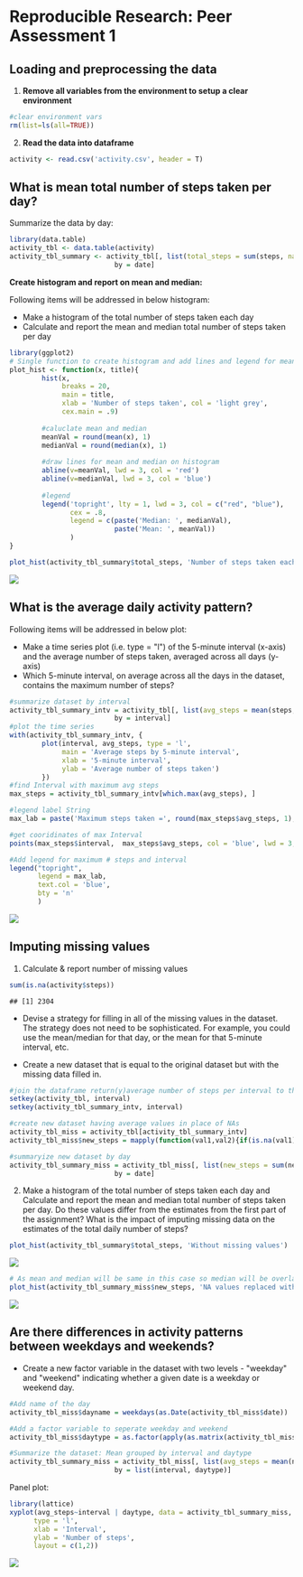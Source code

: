 # Reproducible Research: Peer Assessment 1


## Loading and preprocessing the data

1. **Remove all variables from the environment to setup a clear environment**

```r
#clear environment vars
rm(list=ls(all=TRUE)) 
```

2. **Read the data into dataframe**

```r
activity <- read.csv('activity.csv', header = T)
```

## What is mean total number of steps taken per day?

Summarize the data by day:


```r
library(data.table)
activity_tbl <- data.table(activity)
activity_tbl_summary <- activity_tbl[, list(total_steps = sum(steps, na.rm = T)), 
                          by = date]
```

**Create histogram and report on mean and median:**

Following items will be addressed in below histogram:

*  Make a histogram of the total number of steps taken each day
*  Calculate and report the mean and median total number of steps taken per day



```r
library(ggplot2)
# Single function to create histogram and add lines and legend for mean and median
plot_hist <- function(x, title){
        hist(x, 
             breaks = 20,
             main = title,
             xlab = 'Number of steps taken', col = 'light grey',
             cex.main = .9)
        
        #caluclate mean and median
        meanVal = round(mean(x), 1)
        medianVal = round(median(x), 1)
        
        #draw lines for mean and median on histogram
        abline(v=meanVal, lwd = 3, col = 'red')
        abline(v=medianVal, lwd = 3, col = 'blue')
        
        #legend
        legend('topright', lty = 1, lwd = 3, col = c("red", "blue"),
               cex = .8, 
               legend = c(paste('Median: ', medianVal),
                          paste('Mean: ', meanVal))
               )
}

plot_hist(activity_tbl_summary$total_steps, 'Number of steps taken each day')
```

![](figure/unnamed-chunk-3-1.png)<!-- -->

## What is the average daily activity pattern?

Following items will be addressed in below plot:

*  Make a time series plot (i.e. type = "l") of the 5-minute interval (x-axis) and the average number of steps taken, averaged across all days (y-axis)
*  Which 5-minute interval, on average across all the days in the dataset, contains the maximum number of steps?



```r
#summarize dataset by interval
activity_tbl_summary_intv = activity_tbl[, list(avg_steps = mean(steps, na.rm = T)), 
                          by = interval]
#plot the time series
with(activity_tbl_summary_intv, {
        plot(interval, avg_steps, type = 'l',
             main = 'Average steps by 5-minute interval',
             xlab = '5-minute interval',
             ylab = 'Average number of steps taken')
        })
#find Interval with maximum avg steps
max_steps = activity_tbl_summary_intv[which.max(avg_steps), ]

#legend label String
max_lab = paste('Maximum steps taken =', round(max_steps$avg_steps, 1), '\n @Time interval=', max_steps$interval, sep = '')

#get cooridinates of max Interval
points(max_steps$interval,  max_steps$avg_steps, col = 'blue', lwd = 3, pch = 19)

#Add legend for maximum # steps and interval
legend("topright",
       legend = max_lab,
       text.col = 'blue',
       bty = 'n'
       )
```

![](figure/unnamed-chunk-4-1.png)<!-- -->


## Imputing missing values
1. Calculate & report number of missing values

```r
sum(is.na(activity$steps))
```

```
## [1] 2304
```

* Devise a strategy for filling in all of the missing values in the dataset. The strategy does not need to be sophisticated. For example, you could use the mean/median for that day, or the mean for that 5-minute interval, etc.

* Create a new dataset that is equal to the original dataset but with the missing data filled in.

```r
#join the dataframe return(y)average number of steps per interval to the original dataset
setkey(activity_tbl, interval)
setkey(activity_tbl_summary_intv, interval)

#create new dataset having average values in place of NAs 
activity_tbl_miss = activity_tbl[activity_tbl_summary_intv]
activity_tbl_miss$new_steps = mapply(function(val1,val2){if(is.na(val1)) return(val2) else return(val1) },activity_tbl_miss$steps, activity_tbl_miss$avg_steps)

#summaryize new dataset by day
activity_tbl_summary_miss = activity_tbl_miss[, list(new_steps = sum(new_steps, na.rm = T)), 
                          by = date]
```

2.  Make a histogram of the total number of steps taken each day and Calculate and report the mean and median total number of steps taken per day. Do these values differ from the estimates from the first part of the assignment? What is the impact of imputing missing data on the estimates of the total daily number of steps?



```r
plot_hist(activity_tbl_summary$total_steps, 'Without missing values')
```

![](figure/unnamed-chunk-7-1.png)<!-- -->

```r
# As mean and median will be same in this case so median will be overlapped by mean line
plot_hist(activity_tbl_summary_miss$new_steps, 'NA values replaced with \n mean of intervals')
```

![](figure/unnamed-chunk-7-2.png)<!-- -->


## Are there differences in activity patterns between weekdays and weekends?

*  Create a new factor variable in the dataset with two levels - "weekday" and "weekend" indicating whether a given date is a weekday or weekend day.

```r
#Add name of the day
activity_tbl_miss$dayname = weekdays(as.Date(activity_tbl_miss$date))

#Add a factor variable to seperate weekday and weekend
activity_tbl_miss$daytype = as.factor(apply(as.matrix(activity_tbl_miss$dayname), 1, function(day){if(day %in% c('Saturday', 'Sunday')) return('Weekend') else return('Weekday')}))

#Summarize the dataset: Mean grouped by interval and daytype
activity_tbl_summary_miss = activity_tbl_miss[, list(avg_steps = mean(new_steps, na.rm = T)), 
                          by = list(interval, daytype)]
```

Panel plot:

```r
library(lattice)
xyplot(avg_steps~interval | daytype, data = activity_tbl_summary_miss,
      type = 'l',
      xlab = 'Interval',
      ylab = 'Number of steps',
      layout = c(1,2))
```

![](figure/unnamed-chunk-9-1.png)<!-- -->
